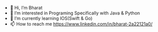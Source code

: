 - 👋 Hi, I’m Bharat
- 👀 I’m interested in Programing Specifically with Java & Python 
- 🌱 I’m currently learning IOS(Swift & Go)
- 📫 How to reach me https://www.linkedin.com/in/bharat-2a22121a0/ 

<!---
bharat30156/bharat30156 is a ✨ special ✨ repository because its `README.md` (this file) appears on your GitHub profile.
You can click the Preview link to take a look at your changes.
--->
